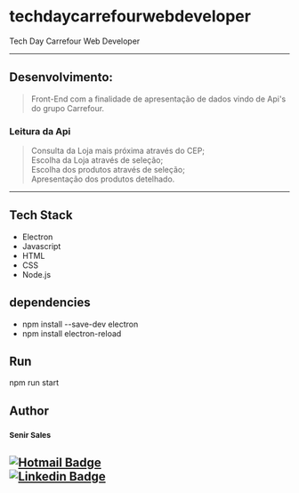 # techdaycarrefourwebdeveloper
 Tech Day Carrefour Web Developer

---
## Desenvolvimento:
>Front-End com a finalidade de apresentação de dados vindo de Api's do grupo Carrefour.

### Leitura da Api
> Consulta da Loja mais próxima através do CEP;<br />
Escolha da Loja através de seleção;<br />
Escolha dos produtos através de seleção;<br />
Apresentação dos produtos detelhado.<br />


---
## Tech Stack
- Electron
- Javascript
- HTML
- CSS
- Node.js

## dependencies
- npm install --save-dev electron
- npm install electron-reload

## Run
npm run start

## Author
### <sub><b>Senir Sales</b></sub></a>
[![Hotmail Badge](https://img.shields.io/badge/-senirsales@hotmail.com-0078D4?style=for-the-badge&logo=microsoft-outlook&logoColor=white&link=mailto:senirsales@hotmail.com)](mailto:senirsales@hotmail.com)
<br />
[![Linkedin Badge](https://img.shields.io/badge/-Senir-blue?style=flat-square&logo=Linkedin&logoColor=white&link=https://www.linkedin.com/in/senir-sales-oliveira-960472219/)](https://www.linkedin.com/in/senir-sales-oliveira-960472219/)
---